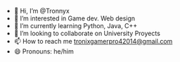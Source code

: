 - 👋 Hi, I’m @Tronnyx
- 👀 I’m interested in Game dev. Web design
- 🌱 I’m currently learning Python, Java, C++       
- 💞️ I’m looking to collaborate on University Proyects
- 📫 How to reach me tronixgamerpro42014@gmail.com
- 😄 Pronouns: he/him
<!---
TronixCL/TronixCL is a ✨ special ✨ repository because its `README.md` (this file) appears on your GitHub profile.
You can click the Preview link to take a look at your changes.
--->

